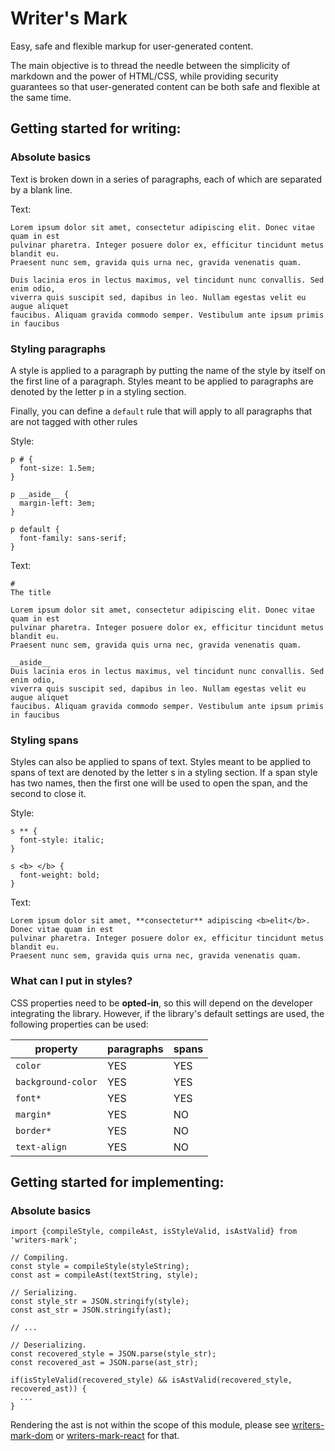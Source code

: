 # Writer's Mark

Easy, safe and flexible markup for user-generated content.

The main objective is to thread the needle between the simplicity of markdown and the power of HTML/CSS, while providing security guarantees so that user-generated content can be both safe and flexible at the same time. 

## Getting started for writing:

### Absolute basics

Text is broken down in a series of paragraphs, each of which are separated by a blank line.

Text:

```
Lorem ipsum dolor sit amet, consectetur adipiscing elit. Donec vitae quam in est
pulvinar pharetra. Integer posuere dolor ex, efficitur tincidunt metus blandit eu. 
Praesent nunc sem, gravida quis urna nec, gravida venenatis quam.

Duis lacinia eros in lectus maximus, vel tincidunt nunc convallis. Sed enim odio, 
viverra quis suscipit sed, dapibus in leo. Nullam egestas velit eu augue aliquet 
faucibus. Aliquam gravida commodo semper. Vestibulum ante ipsum primis in faucibus 
```

### Styling paragraphs

A style is applied to a paragraph by putting the name of the style by itself 
on the first line of a paragraph. Styles meant to be applied to paragraphs 
are denoted by the letter p in a styling section.

Finally, you can define a `default` rule that will apply to all paragraphs that are not tagged with other rules

Style:
```
p # {
  font-size: 1.5em;
}

p __aside__ {
  margin-left: 3em;
}

p default {
  font-family: sans-serif;
}
```

Text:
```
# 
The title

Lorem ipsum dolor sit amet, consectetur adipiscing elit. Donec vitae quam in est
pulvinar pharetra. Integer posuere dolor ex, efficitur tincidunt metus blandit eu. 
Praesent nunc sem, gravida quis urna nec, gravida venenatis quam.

__aside__
Duis lacinia eros in lectus maximus, vel tincidunt nunc convallis. Sed enim odio, 
viverra quis suscipit sed, dapibus in leo. Nullam egestas velit eu augue aliquet 
faucibus. Aliquam gravida commodo semper. Vestibulum ante ipsum primis in faucibus 
```

### Styling spans

Styles can also be applied to spans of text. Styles meant to be applied to spans of text
are denoted by the letter s in a styling section. If a span style has two names, then
the first one will be used to open the span, and the second to close it.

Style:
```
s ** {
  font-style: italic;
}

s <b> </b> {
  font-weight: bold;
}
```

Text:
```
Lorem ipsum dolor sit amet, **consectetur** adipiscing <b>elit</b>. Donec vitae quam in est
pulvinar pharetra. Integer posuere dolor ex, efficitur tincidunt metus blandit eu. 
Praesent nunc sem, gravida quis urna nec, gravida venenatis quam.
```

### What can I put in styles?

CSS properties need to be **opted-in**, so this will depend on the developer integrating the library.
However, if the library's default settings are used, the following properties can be used:

| property           | paragraphs | spans |
|--------------------|------------|-------|
| `color`            | YES        | YES   |
| `background-color` | YES        | YES   |
| `font*`            | YES        | YES   |
| `margin*`          | YES        | NO    |
| `border*`          | YES        | NO    |
| `text-align`       | YES        | NO    |


## Getting started for implementing:

### Absolute basics
```
import {compileStyle, compileAst, isStyleValid, isAstValid} from 'writers-mark';

// Compiling.
const style = compileStyle(styleString);
const ast = compileAst(textString, style);

// Serializing.
const style_str = JSON.stringify(style);
const ast_str = JSON.stringify(ast);

// ...

// Deserializing.
const recovered_style = JSON.parse(style_str);
const recovered_ast = JSON.parse(ast_str);

if(isStyleValid(recovered_style) && isAstValid(recovered_style, recovered_ast)) {
  ...
}

```


Rendering the ast is not within the scope of this module, please see [writers-mark-dom]() or [writers-mark-react]() for that.
